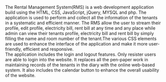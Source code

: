 The Rental Management System(RMS) is a web development application build using the HTML, CSS, JavaScript, jQuery, MYSQL and php. The application is used to perform and collect all the information of the tenants in a systematic and efficient manner. The RMS allow the user to stream their profile, edit profile, electricity bill, rent bill at any time and any place while admin can view their tenants profile, electricity bill and rent bill by simply filling the name and room number of the tenant.The various CSS elements are used to enhance the interface of the application and make it more user-friendly, efficient and responsive.  
                                                            The application includes the login and logout features. Only resister users are able to login into the website. It replaces all the pen-paper work in maintaining records of the tenants in the diary with the online web-based system. It also includes the calendar button to enhance the overall usability of the website.
